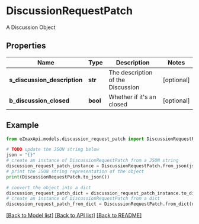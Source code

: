 # DiscussionRequestPatch

A Discussion Object

## Properties

Name | Type | Description | Notes
------------ | ------------- | ------------- | -------------
**s_discussion_description** | **str** | The description of the Discussion | [optional] 
**b_discussion_closed** | **bool** | Whether if it&#39;s an closed | [optional] 

## Example

```python
from eZmaxApi.models.discussion_request_patch import DiscussionRequestPatch

# TODO update the JSON string below
json = "{}"
# create an instance of DiscussionRequestPatch from a JSON string
discussion_request_patch_instance = DiscussionRequestPatch.from_json(json)
# print the JSON string representation of the object
print(DiscussionRequestPatch.to_json())

# convert the object into a dict
discussion_request_patch_dict = discussion_request_patch_instance.to_dict()
# create an instance of DiscussionRequestPatch from a dict
discussion_request_patch_from_dict = DiscussionRequestPatch.from_dict(discussion_request_patch_dict)
```
[[Back to Model list]](../README.md#documentation-for-models) [[Back to API list]](../README.md#documentation-for-api-endpoints) [[Back to README]](../README.md)


